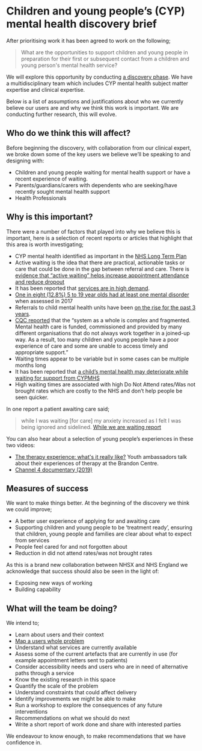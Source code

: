 # Children and young people’s (CYP) mental health discovery brief

After prioritising work it has been agreed to work on the following;

> What are the opportunities to support children and young people in preparation for their first or subsequent contact from a children and young person's mental health service? 

We will explore this opportunity by conducting [a discovery phase](https://www.gov.uk/service-manual/agile-delivery/how-the-discovery-phase-works). We have a multidisciplinary team which includes CYP mental health subject matter expertise and clinical expertise.

Below is a list of assumptions and justifications about who we currently believe our users are and why we think this work is important. We are conducting further research, this will evolve. 

## Who do we think this will affect?
Before beginning the discovery, with collaboration from our clinical expert, we broke down some of the key users we believe we’ll be speaking to and designing with:
- Children and young people waiting for mental health support or have a recent experience of waiting.
- Parents/guardians/carers with dependents who are seeking/have recently sought mental health support
- Health Professionals

## Why is this important?
There were a number of factors that played into why we believe this is important, here is a selection of recent reports or articles that highlight that this area is worth investigating;
- CYP mental health identified as important in the [NHS Long Term Plan](https://www.longtermplan.nhs.uk/areas-of-work/mental-health/children-and-young-peoples-mental-health/)
- Active waiting is the idea that there are practical, actionable tasks or care that could be done in the gap between referral and care. There is [evidence that “active waiting” helps increase appointment attendance and reduce dropout](https://www.bi.team/blogs/how-can-we-support-mental-health-patients-on-waiting-lists/)
- It has been reported that [services are in high demand](https://www.childrenssociety.org.uk/news-and-blogs/press-releases/110000-children-unable-to-access-mental-health-treatment). 
- [One in eight (12.8%) 5 to 19 year olds had at least one mental disorder](https://digital.nhs.uk/data-and-information/publications/statistical/mental-health-of-children-and-young-people-in-england/2017/2017) when assessed in 2017
- Referrals to child mental health units have been [on the rise for the past 3 years](https://www.bbc.co.uk/news/uk-48935631).
- [CQC reported](https://www.cqc.org.uk/publications/major-report/review-children-young-peoples-mental-health-services-phase-one-report) that the “system as a whole is complex and fragmented. Mental health care is funded, commissioned and provided by many different organisations that do not always work together in a joined-up way. As a result, too many children and young people have a poor experience of care and some are unable to access timely and appropriate support.”
- Waiting times appear to be variable but in some cases can be multiple months long
- It has been reported that [a child’s mental health may deteriorate while waiting for support from CYPMHS](https://youngminds.org.uk/about-us/media-centre/press-releases/three-quarters-of-young-people-seeking-mental-health-support-become-more-unwell-during-wait-for-treatment/)
- High waiting times are associated with high Do Not Attend rates/Was not brought rates which are costly to the NHS and don’t help people be seen quicker.

In one report a patient awaiting care said;
> while I was waiting [for care] my anxiety increased as I felt I was being ignored and sidelined. [While we are waiting report](https://www.mentalhealth.org.uk/publications/while-we-are-waiting)

You can also hear about a selection of young people’s experiences in these two videos:
- [The therapy experience: what's it really like?](https://vimeo.com/247342014) Youth ambassadors talk about their experiences of therapy at the Brandon Centre.
- [Channel 4 documentary (2019)](https://www.channel4.com/programmes/dispatches/on-demand/69735-001)

## Measures of success
We want to make things better. At the beginning of the discovery we think we could improve;
- A better user experience of applying for and awaiting care
- Supporting children and young people to be ‘treatment ready’, ensuring that children, young people and families are clear about what to expect from services
- People feel cared for and not forgotten about
- Reduction in did not attend rates/was not brought rates

As this is a brand new collaboration between NHSX and NHS England we acknowledge that success should also be seen in the light of:
- Exposing new ways of working
- Building capability

## What will the team be doing?
We intend to;
- Learn about users and their context
- [Map a users whole problem](https://www.gov.uk/service-manual/design/map-a-users-whole-problem)
- Understand what services are currently available
- Assess some of the current artefacts that are currently in use (for example appointment letters sent to patients)
- Consider accessibility needs and users who are in need of alternative paths through a service
- Know the existing research in this space
- Quantify the scale of the problem
- Understand constraints that could affect delivery
- Identify improvements we might be able to make
- Run a workshop to explore the consequences of any future interventions
- Recommendations on what we should do next
- Write a short report of work done and share with interested parties

We endeavour to know enough, to make recommendations that we have confidence in.
